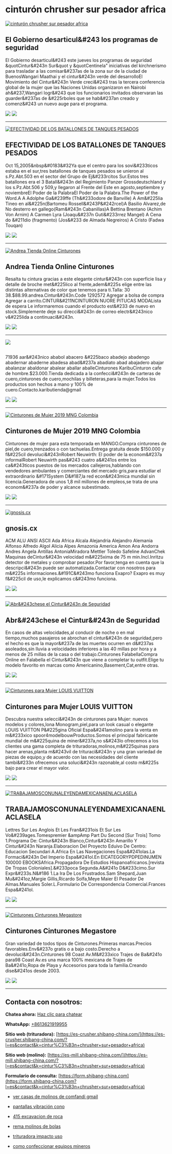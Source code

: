 # cinturón chrusher sur pesador africa

<a href="https://swt.shibang-china.com/?l=es&img&k=cintur%C3%B3n+chrusher+sur+pesador+africa" target="_blank">![cinturón chrusher sur pesador africa](http://static.shibang-china.com/all-800x300/1527.jpg)</a>

## El Gobierno desarticul&#243 los programas de seguridad
El Gobierno desarticul&#243 este jueves los programas de seguridad &quotCintur&#243n Sur&quot y &quotCentinela" iniciativas del kirchnerismo para trasladar a las comisar&#237as de la zona sur de la ciudad de BuenosWangari Maathai y el cintur&#243n verde del desarrolloEl Movimiento del Cintur&#243n Verde creci&#243 tras la tercera conferencia global de la mujer que las Naciones Unidas organizaron en Nairobi ah&#237,Wangari logr&#243 que los funcionarios invitados observaran las guarder&#237as de &#225rboles que se hab&#237an creado y comenz&#243 un nuevo auge para el programa.


<a href="https://whatsapp.shibangsoft.com/WhatsApp.php" target="_blank" title="WhatsApp">![](http://static.shibang-china.com/icon/whatsapp.png)</a> <a href="https://swt.shibang-china.com/?l=es&icon&k=cintur%C3%B3n+chrusher+sur+pesador+africa" target="_blank">![](http://static.shibang-china.com/icon/chat-es.png)</a>

---

<a href="https://swt.shibang-china.com/?l=es&img&k=cintur%C3%B3n+chrusher+sur+pesador+africa" target="_blank">![EFECTIVIDAD DE LOS BATALLONES DE TANQUES PESADOS](http://static.shibang-china.com/all-800x300/1464.jpg)</a>

## EFECTIVIDAD DE LOS BATALLONES DE TANQUES PESADOS
Oct 15,2005&nbsp&#0183&#32Ya que el centro para los sovi&#233ticos estaba en el sur,tres batallones de tanques pesados se unieron al s.Pz.Abt.503 en el sector del Grupo de Ej&#233rcitos Sur.Estos tres batallones era el 3 Batall&#243n del Regimiento Panzer Grossdeutschland y los s.Pz.Abt.506 y 509,y llegaron al Frente del Este en agosto,septiembre y noviembreEl Poder de la PalabraEl Poder de la Palabra.The Power of the Word.A A Adolphe Ga&#239ffe (Th&#233odore de Banville) A Am&#225lia Tineo en al&#225n(Bartomeu Rossell&#243P&#242rcel)A Basilio Alvarez,de No desterro en gallego(Ram&#243n Cabanillas)A Bettina Brentano (Achim Von Arnim) A Carmen Lyra (Joaqu&#237n Guti&#233rrez Mangel) A Cena do &#211dio (fragmento) (Jos&#233 de Almada Negreiros) A Cristo (Fadwa Touqan)


<a href="https://whatsapp.shibangsoft.com/WhatsApp.php" target="_blank" title="WhatsApp">![](http://static.shibang-china.com/icon/whatsapp.png)</a> <a href="https://swt.shibang-china.com/?l=es&icon&k=cintur%C3%B3n+chrusher+sur+pesador+africa" target="_blank">![](http://static.shibang-china.com/icon/chat-es.png)</a>

---

<a href="https://swt.shibang-china.com/?l=es&img&k=cintur%C3%B3n+chrusher+sur+pesador+africa" target="_blank">![Andrea Tienda Online Cinturones](http://static.shibang-china.com/all-800x300/549.jpg)</a>

## Andrea Tienda Online Cinturones
Resalta tu cintura gracias a este elegante cintur&#243n con superficie lisa y detalle de broche met&#225lico al frente,adem&#225s elige entre las distintas alternativas de color que tenemos para ti.Talla: 30 38.$88.99.andrea.Cintur&#243n.Code 1292572 Agregar a bolsa de compra Agregar a carrito.CINTUR&#211NCINTURON NUORE PITUCAS MODALista de espera Le informaremos cuando el producto est&#233 de nuevo en stock.Simplemente deje su direcci&#243n de correo electr&#243nico v&#225lida a continuaci&#243n.


<a href="https://whatsapp.shibangsoft.com/WhatsApp.php" target="_blank" title="WhatsApp">![](http://static.shibang-china.com/icon/whatsapp.png)</a> <a href="https://swt.shibang-china.com/?l=es&icon&k=cintur%C3%B3n+chrusher+sur+pesador+africa" target="_blank">![](http://static.shibang-china.com/icon/chat-es.png)</a>

---

<a href="https://swt.shibang-china.com/?l=es&img&k=cintur%C3%B3n+chrusher+sur+pesador+africa" target="_blank">![](http://static.shibang-china.com/all-800x300/64.jpg)</a>

## 
71936 aar&#243nico ababol abacero &#225baco abadejo abadengo abadernar abaderne abadesa abad&#237a abadiato abad abajadero abajar abalanzar abaldonar abalear aballar aballeCinturones KaribuCinturon cafe de hombre.$23.000.Tienda dedicada a la confecci&#243n de carteras de cuero,cinturones de cuero,mochilas y billeteras,para la mujer.Todos los productos son hechos a mano y 100% de cuero.Contacto.kaributienda@gmail


<a href="https://whatsapp.shibangsoft.com/WhatsApp.php" target="_blank" title="WhatsApp">![](http://static.shibang-china.com/icon/whatsapp.png)</a> <a href="https://swt.shibang-china.com/?l=es&icon&k=cintur%C3%B3n+chrusher+sur+pesador+africa" target="_blank">![](http://static.shibang-china.com/icon/chat-es.png)</a>

---

<a href="https://swt.shibang-china.com/?l=es&img&k=cintur%C3%B3n+chrusher+sur+pesador+africa" target="_blank">![Cinturones de Mujer 2019 MNG Colombia](http://static.shibang-china.com/all-800x300/817.jpg)</a>

## Cinturones de Mujer 2019 MNG Colombia
Cinturones de mujer para esta temporada en MANGO.Compra cinturones de piel,de cuero,trenzados o con tachuelas.Entrega gratuita desde $150.000 y f&#225cil devoluci&#243nRobert Neuwirth: El poder de la econom&#237a informalRobert Neuwirth pas&#243 cuatro a&#241os entre los ca&#243ticos puestos de los mercados callejeros,hablando con vendedores ambulantes y comerciantes del mercado gris,para estudiar el extraordinario &#171System D&#187,la red econ&#243mica mundial sin licencia.Generadora de unos 1,8 mil millones de empleos,se trata de una econom&#237a de poder y alcance subestimado.


<a href="https://whatsapp.shibangsoft.com/WhatsApp.php" target="_blank" title="WhatsApp">![](http://static.shibang-china.com/icon/whatsapp.png)</a> <a href="https://swt.shibang-china.com/?l=es&icon&k=cintur%C3%B3n+chrusher+sur+pesador+africa" target="_blank">![](http://static.shibang-china.com/icon/chat-es.png)</a>

---

<a href="https://swt.shibang-china.com/?l=es&img&k=cintur%C3%B3n+chrusher+sur+pesador+africa" target="_blank">![gnosis.cx](http://static.shibang-china.com/all-800x300/1070.jpg)</a>

## gnosis.cx
ACM ALU ANSI ASCII Ada Africa Alcala Alejandria Alejandro Alemania Alfonso Alfredo Algol Alicia Alpes Amazonia America Amon Ana Andorra Andres Angela Antillas AntoniaMiradora Mettler Toledo Safeline AdvanChek Maquinas deCintur&#243n velocidad m&#225xima de 75 m min.Incl.Inritzu detector de metales y comprobar pesador.Por favor,tenga en cuenta que la descripci&#243n puede ser automatizada.Contactar con nosotros para m&#225s informaciones.&#191C&#243mo funciona Exapro? Exapro es muy f&#225cil de uso,le explicamos c&#243mo funciona.


<a href="https://whatsapp.shibangsoft.com/WhatsApp.php" target="_blank" title="WhatsApp">![](http://static.shibang-china.com/icon/whatsapp.png)</a> <a href="https://swt.shibang-china.com/?l=es&icon&k=cintur%C3%B3n+chrusher+sur+pesador+africa" target="_blank">![](http://static.shibang-china.com/icon/chat-es.png)</a>

---

<a href="https://swt.shibang-china.com/?l=es&img&k=cintur%C3%B3n+chrusher+sur+pesador+africa" target="_blank">![Abr&#243chese el Cintur&#243n de Seguridad](http://static.shibang-china.com/all-800x300/808.jpg)</a>

## Abr&#243chese el Cintur&#243n de Seguridad
En casos de altas velocidades,al conducir de noche o en mal tiempo,muchos pasajeros se abrochan el cintur&#243n de seguridad,pero el hecho es que la mayor&#237a de las muertes ocurren en d&#237as asoleados,sin lluvia a velocidades inferiores a las 40 millas por hora y a menos de 25 millas de la casa o del trabajo.Cinturones FalabellaCompra Online en Falabella el Cintur&#243n que viene a completar tu outfit.Elige tu modelo favorito en marcas como Americanino,Basement,Cat,entre otras.


<a href="https://whatsapp.shibangsoft.com/WhatsApp.php" target="_blank" title="WhatsApp">![](http://static.shibang-china.com/icon/whatsapp.png)</a> <a href="https://swt.shibang-china.com/?l=es&icon&k=cintur%C3%B3n+chrusher+sur+pesador+africa" target="_blank">![](http://static.shibang-china.com/icon/chat-es.png)</a>

---

<a href="https://swt.shibang-china.com/?l=es&img&k=cintur%C3%B3n+chrusher+sur+pesador+africa" target="_blank">![Cinturones para Mujer LOUIS VUITTON](http://static.shibang-china.com/all-800x300/272.jpg)</a>

## Cinturones para Mujer LOUIS VUITTON
Descubra nuestra selecci&#243n de cinturones para Mujer: nuevos modelos y colores,lona Monogram,piel,para un look casual o elegante LOUIS VUITTON P&#225gina Oficial Espa&#241amolino para la venta en m&#233xico spoor4modelbouwProductos.Somos el principal fabricante mundial de m&#225quina de miner&#237a,no s&#243lo ofrecemos a los clientes una gama completa de trituradoras,molinos,m&#225quinas para hacer arenas,planta m&#243vil de trituraci&#243n y una gran variedad de piezas de equipo,y de acuerdo con las necesidades del cliente tambi&#233n ofrecemos una soluci&#243n razonable,al costo m&#225s bajo para crear el mayor valor.


<a href="https://whatsapp.shibangsoft.com/WhatsApp.php" target="_blank" title="WhatsApp">![](http://static.shibang-china.com/icon/whatsapp.png)</a> <a href="https://swt.shibang-china.com/?l=es&icon&k=cintur%C3%B3n+chrusher+sur+pesador+africa" target="_blank">![](http://static.shibang-china.com/icon/chat-es.png)</a>

---

<a href="https://swt.shibang-china.com/?l=es&img&k=cintur%C3%B3n+chrusher+sur+pesador+africa" target="_blank">![TRABAJAMOSCONUNALEYENDAMEXICANAENLACLASELA](http://static.shibang-china.com/all-800x300/96.jpg)</a>

## TRABAJAMOSCONUNALEYENDAMEXICANAENLACLASELA
Lettres Sur Les Anglois Et Les Fran&#231ois Et Sur Les Vo&#239ages.Tomespremier &ampAmp Part Du Second [Sur Trois] Tomo 1.Programa De: Cintur&#243n Blanco,Cintur&#243n Amarillo Y Cintur&#243n Naranja.Elaboracion Del Proyecto Eduivo De Centro: Educacion Secundari A.Africa En Las Navegaciones Espa&#241olas.La Formaci&#243n Del Imperio Espa&#241ol.En ElCATEGORYPDPEDINUMEN 100000 EBOOKSAfrica.Propagadora De Estudios Hispanoafricanos.[revista De Tropas Coloniales].&#233poca Segunda.A&#241o D&#233cimo.Sur Expr&#233s.N&#186 1.La Ira De Los Frustrados.Sam Shepard,Juan Mu&#241oz,Margie Gillis,Ricardo Solfa,Meye Maier El Pesador De Almas.Manuales Soler.L.Formulario De Correspondencia Comercial.Frances Espa&#241ol.


<a href="https://whatsapp.shibangsoft.com/WhatsApp.php" target="_blank" title="WhatsApp">![](http://static.shibang-china.com/icon/whatsapp.png)</a> <a href="https://swt.shibang-china.com/?l=es&icon&k=cintur%C3%B3n+chrusher+sur+pesador+africa" target="_blank">![](http://static.shibang-china.com/icon/chat-es.png)</a>

---

<a href="https://swt.shibang-china.com/?l=es&img&k=cintur%C3%B3n+chrusher+sur+pesador+africa" target="_blank">![Cinturones Cinturones Megastore](http://static.shibang-china.com/all-800x300/1263.jpg)</a>

## Cinturones Cinturones Megastore
Gran variedad de todos tipos de Cinturones.Primeras marcas.Precios favorables.Env&#237o gratis o a bajo costo.Derecho a devoluci&#243n.Cinturones 98 Coast Av.M&#233xico Trajes de Ba&#241o para98 Coast Av.es una marca 100% mexicana de Trajes de Ba&#241o,Ropa de Playa y Accesorios para toda la familia.Creando dise&#241os desde 2003.


<a href="https://whatsapp.shibangsoft.com/WhatsApp.php" target="_blank" title="WhatsApp">![](http://static.shibang-china.com/icon/whatsapp.png)</a> <a href="https://swt.shibang-china.com/?l=es&icon&k=cintur%C3%B3n+chrusher+sur+pesador+africa" target="_blank">![](http://static.shibang-china.com/icon/chat-es.png)</a>

---
## Contacta con nosotros:

**Chatea ahora:** [Haz clic para chatear](https://swt.shibang-china.com?l=es&contact&k=cintur%C3%B3n+chrusher+sur+pesador+africa)

**WhatsApp:**  [+8613621919955](https://whatsapp.shibangsoft.com/WhatsApp.php)

**Sitio web (trituradora):** [https://es-crusher.shibang-china.com/](https://es-crusher.shibang-china.com/?l=es&contact&k=cintur%C3%B3n+chrusher+sur+pesador+africa)

**Sitio web (molino):** [https://es-mill.shibang-china.com/](https://es-mill.shibang-china.com/?l=es&contact&k=cintur%C3%B3n+chrusher+sur+pesador+africa)

**Formulario de consulta:** [https://form.shibang-china.com](https://form.shibang-china.com?l=es&contact&k=cintur%C3%B3n+chrusher+sur+pesador+africa)

* [ver casas de molinos de comfandi gmail](../78/ver%20casas%20de%20molinos%20de%20comfandi%20gmail.md)

* [pantallas vibración cono](../72/pantallas%20vibraci%C3%B3n%20cono.md)

* [415 excavacion de roca](../67/415%20excavacion%20de%20roca.md)

* [rema molinos de bolas](../71/rema%20molinos%20de%20bolas.md)

* [trituradora impacto uso](../78/trituradora%20impacto%20uso.md)

* [como confeccionar equipos mineros](../71/como%20confeccionar%20equipos%20mineros.md)